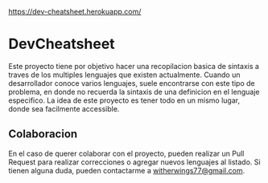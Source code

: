 https://dev-cheatsheet.herokuapp.com/

# DevCheatsheet

Este proyecto tiene por objetivo hacer una recopilacion basica de sintaxis a traves de los multiples lenguajes que existen actualmente. Cuando un desarrollador conoce varios lenguajes, suele encontrarse con este tipo de problema, en donde no recuerda la sintaxis de una definicion en el lenguaje especifico. La idea de este proyecto es tener todo en un mismo lugar, donde sea facilmente accessible.

## Colaboracion

En el caso de querer colaborar con el proyecto, pueden realizar un Pull Request para realizar correcciones o agregar nuevos lenguajes al listado. Si tienen alguna duda, pueden contactarme a witherwings77@gmail.com. 


